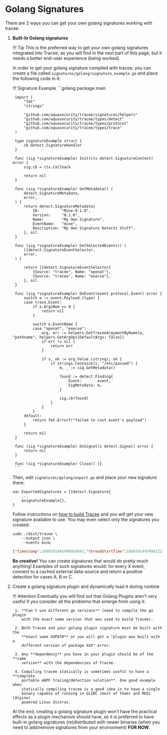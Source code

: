# Golang Signatures

There are 2 ways you can get your own golang signatures working with tracee.

1. **Built-In Golang signatures**

    !!! Tip
        This is the preferred way to get your own golang signatures integrated
        into Tracee, as you will find in the next part of this page, but it
        needs a better end-user experience (being worked).

    In order to get your golang signature compiled with tracee, you can create
    a file called `signatures/golang/signature_example.go` and place the
    following code in it:

    !!! Signature Example
        ```golang
        package main

        import (
            "fmt"
            "strings"

            "github.com/aquasecurity/tracee/signatures/helpers"
            "github.com/aquasecurity/tracee/types/detect"
            "github.com/aquasecurity/tracee/types/protocol"
            "github.com/aquasecurity/tracee/types/trace"
        )

        type signatureExample struct {
            cb detect.SignatureHandler
        }

        func (sig *signatureExample) Init(ctx detect.SignatureContext) error {
            sig.cb = ctx.Callback

            return nil
        }

        func (sig *signatureExample) GetMetadata() (
            detect.SignatureMetadata,
            error,
        ) {
            return detect.SignatureMetadata{
                ID:          "Mine-0.1.0",
                Version:     "0.1.0",
                Name:        "My Own Signature",
                EventName:   "mine",
                Description: "My Own Signature Detects Stuff",
            }, nil
        }

        func (sig *signatureExample) GetSelectedEvents() (
            []detect.SignatureEventSelector,
            error,
        ) {

            return []detect.SignatureEventSelector{
                {Source: "tracee", Name: "openat"},
                {Source: "tracee", Name: "execve"},
            }, nil
        }

        func (sig *signatureExample) OnEvent(event protocol.Event) error {
            switch e := event.Payload.(type) {
            case trace.Event:
                if e.ArgsNum == 0 {
                    return nil
                }

                switch e.EventName {
                case "openat", "execve":
                    arg, err := helpers.GetTraceeArgumentByName(e, "pathname", helpers.GetArgOps{DefaultArgs: false})
                    if err != nil {
                        return err
                    }

                    if s, ok := arg.Value.(string); ok {
                        if strings.Contains(s, "/etc/passwd") {
                            m, _ := sig.GetMetadata()

                            found := detect.Finding{
                                Event:       event,
                                SigMetadata: m,
                            }

                            sig.cb(found)
                        }
                    }
                }
            default:
                return fmt.Errorf("failed to cast event's payload")
            }

            return nil
        }

        func (sig *signatureExample) OnSignal(s detect.Signal) error {
            return nil
        }

        func (sig *signatureExample) Close() {}
        ```

    Then, edit `signatures/golang/export.go` and place your new signature there:

    ```golang
    var ExportedSignatures = []detect.Signature{
        ...
        &signatureExample{},
    }
    ```

    Follow instructions on [how to build Tracee] and you will get your new signature
    available to use. You may even select only the signatures you created:

    ```console
    sudo ./dist/tracee \
        --output json \
        --events mine
    ```

    ```json
    {"timestamp":1680191445996958642,"threadStartTime":1680191445994222553,"processorId":4,"processId":329031,"cgroupId":10793,"threadId":329031,"parentProcessId":45580,"hostProcessId":329031,"hostThreadId":329031,"hostParentProcessId":45580,"userId":1000,"mountNamespace":4026531841,"pidNamespace":4026531836,"processName":"zsh","hostName":"hb","container":{},"kubernetes":{},"eventId":"6030","eventName":"mine","matchedPolicies":[""],"argsNum":0,"returnValue":11,"syscall":"","stackAddresses":null,"contextFlags":{"containerStarted":false,"isCompat":false},"args":[],"metadata":{"Version":"0.1.0","Description":"My Own Signature Detects Stuff","Tags":null,"Properties":{"signatureID":"Mine-0.1.0","signatureName":"My Own Signature"}}}
    ```

    **Be creative!** You can create signatures that would do pretty much
    anything! Examples of such signatures would: for every X event, connect to
    a cached external data-source and return a positive detection for cases A,
    B or C.

    [how to build Tracee]: ../../../contributing/building/building.md

2. Create a golang signature plugin and dynamically load it during runtime

    !!! Attention
        Eventually you will find out that Golang Plugins aren't very useful if
        you consider all the problems that emerge from using it:

        1. **Can't use different go versions** (need to compile the go plugin
           with the exact same version that was used to build Tracee).

        2. Both Tracee and your golang plugin signature must be built with the
           **exact same GOPATH** or you will get a "plugin was built with a
           different version of package XXX" error.

        3. Any **dependency** you have in your plugin should be of the **same
           version** with the dependencies of Tracee.

        4. Compiling tracee statically is sometimes useful to have a **complete
           portable eBPF tracing/detection solution**. One good example when
           statically compiling tracee is a good idea is to have a single
           binary capable of running in GLIBC (most of them) and MUSL (Alpine)
           powered Linux distros.

    At the end, creating a golang signature plugin won't have the practical
    effects as a plugin mechanism should have, so it is preferred to have
    built-in golang signatures (re)distributed with newer binaries (when you
    need to add/remove signatures from your environment) **FOR NOW**.
